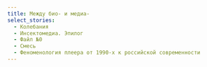 ```yaml
---
title: Между био- и медиа-
select_stories:
  - Колебания
  - Инсектомедиа. Эпилог
  - Файл №0
  - Смесь
  - Феноменология плеера от 1990-х к российской современности
---
```

